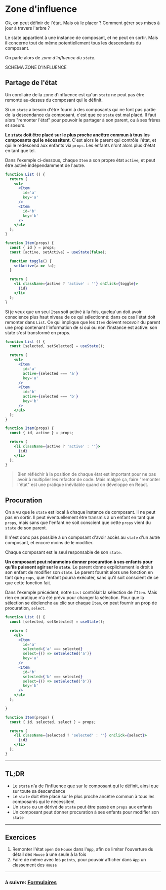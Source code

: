 # Zone d'influence

Ok, on peut définir de l'état. Mais où le placer ? Comment gérer ses mises à jour à travers l'arbre ?

Le state appartient à une instance de composant, et ne peut en sortir. Mais il concerne tout de même potentiellement tous les descendants du composant.

On parle alors de _zone d'influence du `state`_.

SCHEMA ZONE D'INFLUENCE

## Partage de l'état

Un corollaire de la zone d'influence est qu'un `state` ne peut pas être remonté au-dessus du composant qui le définit.

Si un `state` a besoin d'être fourni à des composants qui ne font pas partie de la descendance du composant, c'est que ce `state` est mal placé. Il faut alors "remonter l'état" pour pouvoir le partager à son parent, ou à ses frères et soeurs.

**Le `state` doit être placé sur le plus proche ancêtre commun à tous les composants qui le nécessitent**. C'est alors le parent qui contrôle l'état, et qui le redescend aux enfants via `props`. Les enfants n'ont alors plus d'état en tant que tel.

Dans l'exemple ci-dessous, chaque `Item` a son propre état `active`, et peut être activé indépendamment de l'autre.

```jsx
function List () {
  return (
    <ul>
      <Item
        id='a'
        key='a'
      />
      <Item
        id='b'
        key='b'
      />
    </ul>
  );
}

function Item(props) {
  const { id } = props;
  const [active, setActive] = useState(false);

  function toggle() {
    setActive(a => !a);
  }

  return (
    <li className={active ? 'active' : ''} onClick={toggle}>
      {id}
    </li>
  );
}
```

Si je veux que un seul `Item` soit activé à la fois, quelqu'un doit avoir conscience plus haut niveau de ce qui sélectionné: dans ce cas l'état doit remonter dans `List`. Ce qui implique que les `Item` doivent recevoir du parent une prop contenant l'information de si oui ou non l'instance est active: son state s'est transformé en props.

```jsx
function List () {
  const [selected, setSelected] = useState();

  return (
    <ul>
      <Item
        id='a'
        active={selected === 'a'}
        key='a'
      />
      <Item
        id='b'
        active={selected === 'b'}
        key='b'
      />
    </ul>
  );
}

function Item(props) {
  const { id, active } = props;

  return (
    <li className={active ? 'active' : ''}>
      {id}
    </li>
  );
}
```

> Bien réfléchir à la position de chaque état est important pour ne pas avoir à multiplier les refactor de code. Mais malgré ça, faire "remonter l'état" est une pratique inévitable quand on développe en React.

## Procuration

On a vu que le `state` est local à chaque instance de composant. Il ne peut pas en sortir. Il peut éventuellement être transmis à un enfant en tant que `props`, mais sans que l'enfant ne soit conscient que cette `props` vient du `state` de son parent.

Il n'est donc pas possible à un composant d'avoir accès au `state` d'un autre composant, et encore moins de le modifier.

Chaque composant est le seul responsable de son `state`.

**Un composant peut néanmoins donner procuration à ses enfants pour qu'ils puissent agir sur le `state`**. Le parent donne explicitement le droit à son enfant de modifier son `state`.
Le parent fournit alors une fonction en tant que `props`, que l'enfant pourra exécuter, sans qu'il soit conscient de ce que cette fonction fait.

Dans l'exemple précédent, notre `List` contrôlait la sélection de l'`Item`. Mais rien en pratique n'a été prévu pour changer la sélection.
Pour que la sélection se déclenche au clic sur chaque `Item`, on peut fournir un prop de procuration, `select`.

```jsx
function List () {
  const [selected, setSelected] = useState();

  return (
    <ul>
      <Item
        id='a'
        selected={'a' === selected}
        select={() => setSelected('a')}
        key='a'
      />
      <Item
        id='b'
        selected={'b' === selected}
        select={() => setSelected('b')}
        key='b'
      />
    </ul>
  );

}

function Item(props) {
  const { id, selected, select } = props;

  return (
    <li className={selected ? 'selected' : ''} onClick={select}>
      {id}
    </li>
  );
}
```

---

## TL;DR

- Le `state` n'a de l'influence que sur le composant qui le définit, ainsi que sur toute sa descendance
- Le `state` doit être placé sur le plus proche ancêtre commun à tous les composants qui le nécessitent
- Un `state` ou un dérivé de `state` peut être passé en `props` aux enfants
- Un composant peut donner procuration à ses enfants pour modifier son `state`


---

## Exercices

1. Remonter l'état `open` de `House` dans l'`App`, afin de limiter l'ouverture du détail des `House` à une seule à la fois
2. Faire de même avec les `points`, pour pouvoir afficher dans `App` un classement des `House`

---

### à suivre: [Formulaires](./6_forms.md)

